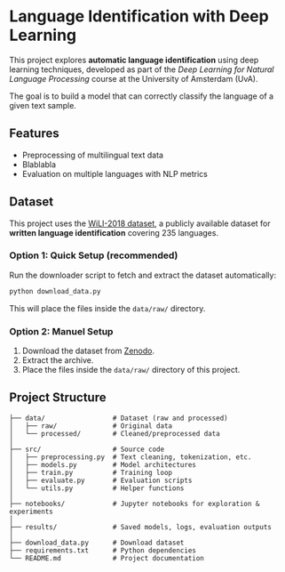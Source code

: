 # Language Identification with Deep Learning

This project explores **automatic language identification** using deep learning techniques, developed as part of the *Deep Learning for Natural Language Processing* course at the University of Amsterdam (UvA).

The goal is to build a model that can correctly classify the language of a given text sample.

## Features

- Preprocessing of multilingual text data
- Blablabla
- Evaluation on multiple languages with NLP metrics

## Dataset

This project uses the [WiLI-2018 dataset](https://zenodo.org/records/841984), a publicly available dataset for **written language identification** covering 235 languages.

### Option 1: Quick Setup (recommended)
Run the downloader script to fetch and extract the dataset automatically:

```bash
python download_data.py
```

This will place the files inside the `data/raw/` directory.

### Option 2: Manuel Setup
1. Download the dataset from [Zenodo](https://zenodo.org/records/841984).
2. Extract the archive.
3. Place the files inside the `data/raw/` directory of this project.

## Project Structure

```text
├── data/                 # Dataset (raw and processed)
│   ├── raw/              # Original data
│   └── processed/        # Cleaned/preprocessed data
│
├── src/                  # Source code
│   ├── preprocessing.py  # Text cleaning, tokenization, etc.
│   ├── models.py         # Model architectures
│   ├── train.py          # Training loop
│   ├── evaluate.py       # Evaluation scripts
│   └── utils.py          # Helper functions
│
├── notebooks/            # Jupyter notebooks for exploration & experiments
│
├── results/              # Saved models, logs, evaluation outputs
│
├── download_data.py      # Download dataset
├── requirements.txt      # Python dependencies
└── README.md             # Project documentation
